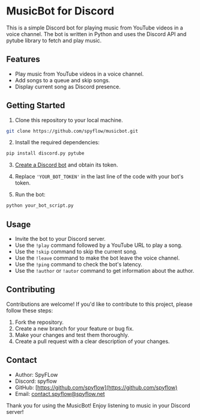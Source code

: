 # MusicBot for Discord

This is a simple Discord bot for playing music from YouTube videos in a voice channel. The bot is written in Python and uses the Discord API and pytube library to fetch and play music.

## Features

- Play music from YouTube videos in a voice channel.
- Add songs to a queue and skip songs.
- Display current song as Discord presence.

## Getting Started

1. Clone this repository to your local machine.

```bash
git clone https://github.com/spyflow/musicbot.git
```

2. Install the required dependencies:

```bash
pip install discord.py pytube
```

3. [Create a Discord bot](https://discordpy.readthedocs.io/en/stable/discord.html) and obtain its token.

4. Replace `'YOUR_BOT_TOKEN'` in the last line of the code with your bot's token.

5. Run the bot:

```bash
python your_bot_script.py
```

## Usage

- Invite the bot to your Discord server.
- Use the `!play` command followed by a YouTube URL to play a song.
- Use the `!skip` command to skip the current song.
- Use the `!leave` command to make the bot leave the voice channel.
- Use the `!ping` command to check the bot's latency.
- Use the `!author` or `!autor` command to get information about the author.

## Contributing

Contributions are welcome! If you'd like to contribute to this project, please follow these steps:

1. Fork the repository.
2. Create a new branch for your feature or bug fix.
3. Make your changes and test them thoroughly.
4. Create a pull request with a clear description of your changes.

## Contact

- Author: SpyFLow
- Discord: spyflow
- GitHub: [https://github.com/spyflow](https://github.com/spyflow)
- Email: [contact.spyflow@spyflow.net](mailto:contact.spyflow@spyflow.net)

Thank you for using the MusicBot! Enjoy listening to music in your Discord server!
